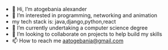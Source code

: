 - 👋 Hi, I’m atogebania alexander
- 👀 I’m interested in programming, networking and animation
- my tech stack is: java,django,python,react
- 🌱 I’m currently undertaking a computer science degree
- 💞️ I’m looking to collaborate on projects to help build my skills
- 📫 How to reach me aatogebania@gmail.com

<!---
atogebaniaalexander/atogebaniaalexander is a ✨ special ✨ repository because its `README.md` (this file) appears on your GitHub profile.
You can click the Preview link to take a look at your changes.
--->

